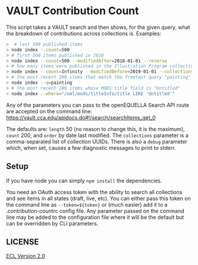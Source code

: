 # VAULT Contribution Count

This script takes a VAULT search and then shows, for the given query, what the breakdown of contributions across collections is. Examples:

```sh
>  # last 500 published items
> node index --count=500
> # first 500 items published in 2018
> node index --count=500 --modifiedAfter=2018-01-01 --reverse
> # how many items were published in the Illustration Program collection before 2019
> node index --count=Infinity --modifiedBefore=2019-01-01 --collections=5e6a957b-80d4-4dee-9081-7186586fbbe5
> # the most recent 200 items that match the freetext query "painting"
> node index --q=painting
> # the most recent 200 items whose MODS title field is "Untitled"
> node index --where="/xml/mods/titleInfo/title LIKE 'Untitled'"
```

Any of the parameters you can pass to the openEQUELLA Search API route are accepted on the command line: https://vault.cca.edu/apidocs.do#!/search/searchItems_get_0

The defaults are: `length` 50 (no reason to change this, it is the maximum), `count` 200, and `order` by date last modified. The `collections` parameter is a comma-separated list of collection UUIDs. There is also a `debug` parameter which, when set, causes a few diagnostic messages to print to stderr.

## Setup

If you have node you can simply `npm install` the dependencies.

You need an OAuth access token with the ability to search all collections and see items in all states (draft, live, etc). You can either pass this token on the command line as `--token=${token}` or (much easier) add it to a .contribution-countrc config file. Any parameter passed on the command line may be added to the configuration file where it will be the default but can be overridden by CLI parameters.

## LICENSE

[ECL Version 2.0](https://opensource.org/licenses/ECL-2.0)
